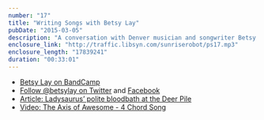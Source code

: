 ```yaml
---
number: "17"
title: "Writing Songs with Betsy Lay"
pubDate: "2015-03-05"
description: "A conversation with Denver musician and songwriter Betsy Lay about her latest 6-song EP: Lion's Den."
enclosure_link: "http://traffic.libsyn.com/sunriserobot/ps17.mp3"
enclosure_length: "17839241"
duration: "00:33:01"
---
```

- [Betsy Lay on BandCamp](https://betsylay.bandcamp.com/)
- [Follow @betsylay on Twitter](https://twitter.com/betsylay) and [Facebook](https://www.facebook.com/BetsyLayMusic)
- [Article: Ladysaurus’ polite bloodbath at the Deer Pile](http://www.ucdadvocate.com/ladysaurus-polite-bloodbath-deer-pile/)
- [Video: The Axis of Awesome - 4 Chord Song](https://www.youtube.com/watch?v=5pidokakU4I)